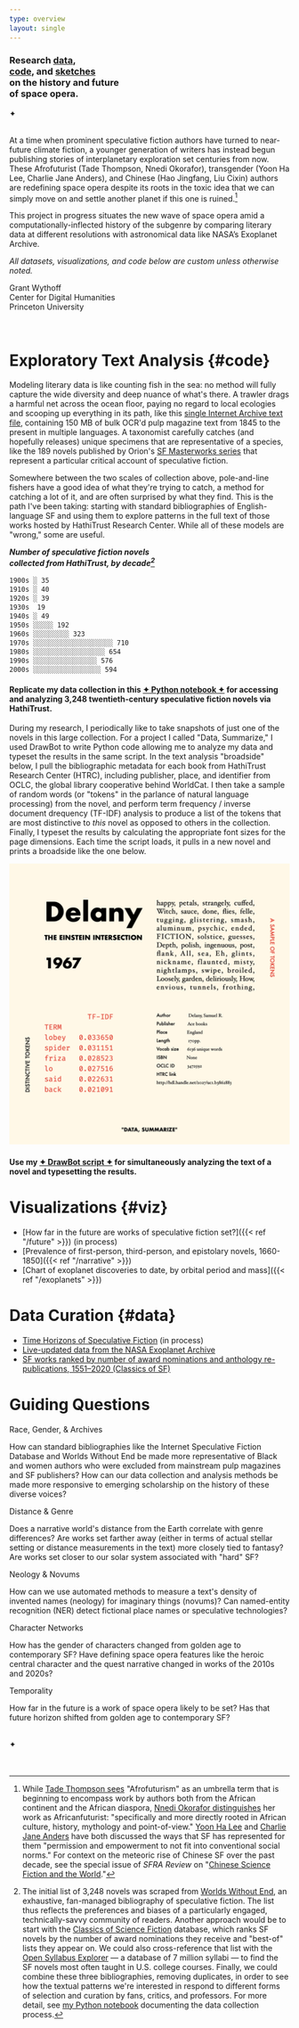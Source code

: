 ```yaml
---
type: overview
layout: single
---
```


<div class="mw6 center pa3 tc">

### Research [data](#data),<br> [code](#code), and [sketches](#viz)<br>on the history and future<br> of space opera.

</div>

<div class='tc'>✦</div>

<br>

At a time when prominent speculative fiction authors have turned to near-future climate fiction, a younger generation of writers has instead begun publishing stories of interplanetary exploration set centuries from now. These Afrofuturist (Tade Thompson, Nnedi Okorafor), transgender (Yoon Ha Lee, Charlie Jane Anders), and Chinese (Hao Jingfang, Liu Cixin) authors are redefining space opera despite its roots in the toxic idea that we can simply move on and settle another planet if this one is ruined.[^1]

[^1]: While [Tade Thompson sees](https://lithub.com/please-stop-talking-about-the-rise-of-african-science-fiction/) "Afrofuturism" as an umbrella term that is beginning to encompass work by authors both from the African continent and the African diaspora, [Nnedi Okorafor distinguishes](https://nnedi.blogspot.com/2019/10/africanfuturism-defined.html) her work as Africanfuturist: "specifically and more directly rooted in African culture, history, mythology and point-of-view." [Yoon Ha Lee](https://www.sfsignal.com/archives/2015/03/exclusive-interview-yoon-ha-lee-operation-arcana-story-graphology-hemorrhage/) and [Charlie Jane Anders](https://www.them.us/story/gavilan-rayna-russom-charlie-jane-anders-envoy-new-album-interview) have both discussed the ways that SF has represented for them "permission and empowerment to not fit into conventional social norms." For context on the meteoric rise of Chinese SF over the past decade, see the special issue of *SFRA Review* on "[Chinese Science Fiction and the World](https://sfrareview.org/vol-51-no-2-spring-2021/)."

This project in progress situates the new wave of space opera amid a computationally-inflected history of the subgenre by comparing literary data at different resolutions with astronomical data like NASA’s Exoplanet Archive.

*All datasets, visualizations, and code below are custom unless otherwise noted.*

<div class="mw6 tr">

Grant Wythoff<br>Center for Digital Humanities<br>Princeton University

<br>

</div>

# Exploratory Text Analysis {#code}

Modeling literary data is like counting fish in the sea: no method will fully capture the wide diversity and deep nuance of what's there. A trawler drags a harmful net across the ocean floor, paying no regard to local ecologies and scooping up everything in its path, like this [single Internet Archive text file](https://www.kaggle.com/jannesklaas/scifi-stories-text-corpus), containing 150 MB of bulk OCR'd pulp magazine text from 1845 to the present in multiple languages. A taxonomist carefully catches (and hopefully releases) unique specimens that are representative of a species, like the 189 novels published by Orion's [SF Masterworks series](https://en.wikipedia.org/wiki/SF_Masterworks) that represent a particular critical account of speculative fiction.

Somewhere between the two scales of collection above, pole-and-line fishers have a good idea of what they're trying to catch, a method for catching a lot of it, and are often surprised by what they find. This is the path I've been taking: starting with standard bibliographies of English-language SF and using them to explore patterns in the full text of those works hosted by HathiTrust Research Center. While all of these models are "wrong," some are useful.

**_<div class='tc'>Number of speculative fiction novels<br>collected from HathiTrust, by decade[^2]</div>_**

[^2]: The initial list of 3,248 novels was scraped from [Worlds Without End](https://www.worldswithoutend.com/), an exhaustive, fan-managed bibliography of speculative fiction. The list thus reflects the preferences and biases of a particularly engaged, technically-savvy community of readers. Another approach would be to start with the [Classics of Science Fiction](https://csfquery.com/) database, which ranks SF novels by the number of award nominations they receive and "best-of" lists they appear on. We could also cross-reference that list with the [Open Syllabus Explorer](https://opensyllabus.org/) — a database of 7 million syllabi — to find the SF novels most often taught in U.S. college courses. Finally, we could combine these three bibliographies, removing duplicates, in order to see how the textual patterns we're interested in respond to different forms of selection and curation by fans, critics, and professors. For more detail, see [my Python notebook](https://github.com/gwijthoff/HTRC_SF_experiments/blob/main/htrc_sf_experiments.ipynb) documenting the data collection process.

```
1900s ░ 35
1910s ░ 40
1920s ░ 39
1930s  19
1940s ░ 49
1950s ░░░░░ 192
1960s ░░░░░░░░░ 323
1970s ░░░░░░░░░░░░░░░░░░░░ 710
1980s ░░░░░░░░░░░░░░░░░░ 654
1990s ░░░░░░░░░░░░░░░░ 576
2000s ░░░░░░░░░░░░░░░░░ 594
```

#### Replicate my data collection in this [✦ Python notebook ✦](https://github.com/gwijthoff/HTRC_SF_experiments/) for accessing and analyzing 3,248 twentieth-century speculative fiction novels via HathiTrust.

During my research, I periodically like to take snapshots of just one of the novels in this large collection. For a project I called "Data, Summarize," I used DrawBot to write Python code allowing me to analyze my data and typeset the results in the same script. In the text analysis "broadside" below, I pull the bibliographic metadata for each book from HathiTrust Research Center (HTRC), including publisher, place, and identifier from OCLC, the global library cooperative behind WorldCat. I then take a sample of random words (or "tokens" in the parlance of natural language processing) from the novel, and perform term frequency / inverse document drequency (TF-IDF) analysis to produce a list of the tokens that are most distinctive to *this* novel as opposed to others in the collection. Finally, I typeset the results by calculating the appropriate font sizes for the page dimensions. Each time the script loads, it pulls in a new novel and prints a broadside like the one below.

[![](https://raw.githubusercontent.com/gwijthoff/data-summarize/main/output/Delany_1967_THE%20EINSTEIN%20INTERSECTION%20.png)](https://github.com/gwijthoff/data-summarize/)

#### Use my [✦ DrawBot script ✦](https://github.com/gwijthoff/data-summarize/) for simultaneously analyzing the text of a novel and typesetting the results.

# Visualizations {#viz}

- [How far in the future are works of speculative fiction set?]({{< ref "/future" >}}) (in process)
- [Prevalence of first-person, third-person, and epistolary novels, 1660-1850]({{< ref "/narrative" >}})
- [Chart of exoplanet discoveries to date, by orbital period and mass]({{< ref "/exoplanets" >}})

# Data Curation {#data}

- [Time Horizons of Speculative Fiction](https://github.com/gwijthoff/TimeHorizons) (in process)
- [Live-updated data from the NASA Exoplanet Archive](https://github.com/gwijthoff/exoplanets)
- [SF works ranked by number of award nominations and anthology re-publications, 1551–2020 (Classics of SF)](https://gist.github.com/gwijthoff/d8af3b328686a0450733d7af98940395)

# Guiding Questions

<span class="small-caps b">Race, Gender, & Archives</span> 

How can standard bibliographies like the Internet Speculative Fiction Database and Worlds Without End be made more representative of Black and women authors who were excluded from mainstream pulp magazines and SF publishers? How can our data collection and analysis methods be made more responsive to emerging scholarship on the history of these diverse voices?

<span class="small-caps b">Distance & Genre</span> 

Does a narrative world's distance from the Earth correlate with genre differences? Are works set farther away (either in terms of actual stellar setting or distance measurements in the text) more closely tied to fantasy? Are works set closer to our solar system associated with "hard" SF?

<span class="small-caps b">Neology & Novums</span>

How can we use automated methods to measure a text's density of invented names (neology) for imaginary things (novums)? Can named-entity recognition (NER) detect fictional place names or speculative technologies?

<span class="small-caps b">Character Networks

How has the gender of characters changed from golden age to contemporary SF? Have defining space opera features like the heroic central character and the quest narrative changed in works of the 2010s and 2020s?

<span class="small-caps b">Temporality</span>

How far in the future is a work of space opera likely to be set? Has that future horizon shifted from golden age to contemporary SF?

<br>

<div class='tc'>✦</div>

<br>
<br>